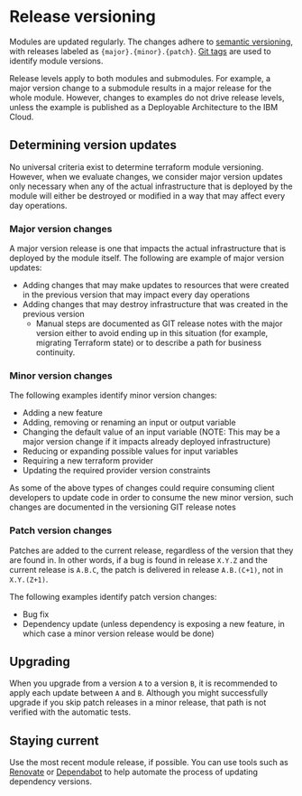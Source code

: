 # Release versioning

Modules are updated regularly. The changes adhere to [semantic versioning](https://semver.org/), with releases labeled as `{major}.{minor}.{patch}`. [Git tags](https://git-scm.com/book/en/v2/Git-Basics-Tagging) are used to identify module versions.

Release levels apply to both modules and submodules. For example, a major version change to a submodule results in a major release for the whole module. However, changes to examples do not drive release levels, unless the example is published as a Deployable Architecture to the IBM Cloud.

## Determining version updates

No universal criteria exist to determine terraform module versioning. However, when we evaluate changes, we consider major version updates only necessary when any of the actual infrastructure that is deployed by the module will either be destroyed or modified in a way that may affect every day operations.

### Major version changes

A major version release is one that impacts the actual infrastructure that is deployed by the module itself. The following are example of major version updates:

- Adding changes that may make updates to resources that were created in the previous version that may impact every day operations
- Adding changes that may destroy infrastructure that was created in the previous version
  - Manual steps are documented as GIT release notes with the major version either to avoid ending up in this situation (for example, migrating Terraform state) or to describe a path for business continuity.

### Minor version changes

The following examples identify minor version changes:
- Adding a new feature
- Adding, removing or renaming an input or output variable
- Changing the default value of an input variable (NOTE: This may be a major version change if it impacts already deployed infrastructure)
- Reducing or expanding possible values for input variables
- Requiring a new terraform provider
- Updating the required provider version constraints

As some of the above types of changes could require consuming client developers to update code in order to consume the new minor version, such changes are documented in the versioning GIT release notes

### Patch version changes

Patches are added to the current release, regardless of the version that they are found in. In other words, if a bug is found in release `X.Y.Z` and the current release is `A.B.C`, the patch is delivered in release `A.B.(C+1)`, not in `X.Y.(Z+1)`.

The following examples identify patch version changes:
- Bug fix
- Dependency update (unless dependency is exposing a new feature, in which case a minor version release would be done)

## Upgrading

When you upgrade from a version `A` to a version `B`, it is recommended to apply each update between `A` and `B`. Although you might successfully upgrade if you skip patch releases in a minor release, that path is not verified with the automatic tests.

## Staying current

Use the most recent module release, if possible. You can use tools such as [Renovate](https://docs.renovatebot.com/) or [Dependabot](https://docs.github.com/en/code-security/dependabot) to help automate the process of updating dependency versions.
